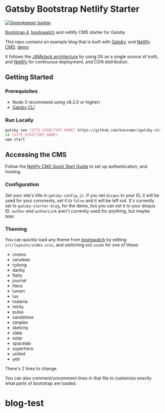 # Gatsby Bootstrap Netlify Starter

[![Greenkeeper badge](https://badges.greenkeeper.io/konsumer/gatsby-starter-bootstrap-netlify.svg)](https://greenkeeper.io/)

[Bootstrap 4](http://getbootstrap.com/), [bootswatch](https://bootswatch.com/) and netlify CMS starter for Gatsby

This repo contains an example blog that is built with [Gatsby](https://www.gatsbyjs.org/), and [Netlify CMS](https://netlifycms.org): [demo](https://gatsby-starter-bootstrap-netlify.netlify.com)

It follows the [JAMstack architecture](https://jamstack.org) by using Git as a single source of truth, and [Netlify](netlify.com) for continuous deployment, and CDN distribution.

## Getting Started

### Prerequisites

* Node (I recommend using v8.2.0 or higher)
* [Gatsby CLI](https://www.gatsbyjs.org/docs/)

### Run Locally

```sh
gatsby new [SITE_DIRECTORY_NAME] https://github.com/konsumer/gatsby-starter-bootstrap-netlify/
cd [SITE_DIRECTORY_NAME]
npm start
```

## Accessing the CMS

Follow the [Netlify CMS Quick Start Guide](https://www.netlifycms.org/docs/quick-start/#authentication) to set up authentication, and hosting.

### Configuration

Set your site's title in `gatsby-config.js`. If you set `disqus` to your ID, it will be used for your comments, set it to `false` and it will be left out. It's currently set to `gatsby-starter-blog`, for the demo, but you can set it to your disqus ID. `author` and `authorLink` aren't currently used for anything, but maybe later.


### Theming

You can quickly load any theme from [bootswatch](https://bootswatch.com/) by editing `src/layouts/index.scss`, and switching out `cosmo` for one of these:

* cosmo
* cerulean
* cyborg
* darkly
* flatly
* journal
* litera
* lumen
* lux
* materia
* minty
* pulse
* sandstone
* simplex
* sketchy
* slate
* solar
* spacelab
* superhero
* united
* yeti

There's 2 lines to change.

You can also comment/uncomment lines in that file to customize exactly what parts of bootstrap are loaded.
# blog-test
